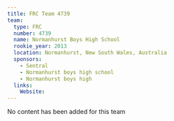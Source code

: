 ```yaml
---
title: FRC Team 4739
team:
  type: FRC
  number: 4739
  name: Normanhurst Boys High School
  rookie_year: 2013
  location: Normanhurst, New South Wales, Australia
  sponsors:
    - Sentral
    - Normanhurst boys high school
    - Normanhurst boys high
  links:
    Website: 
---
```

No content has been added for this team